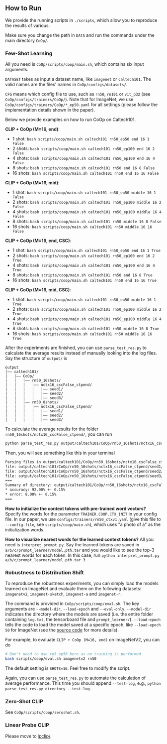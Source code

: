 ## How to Run

We provide the running scripts in `./scripts`, which allow you to reproduce the results of various.

Make sure you change the path in `DATA` and run the commands under the main directory `CoOp/`.

### Few-Shot Learning

All you need is `CoOp/scripts/coop/main.sh`, which contains six input arguments.

`DATASET` takes as input a dataset name, like `imagenet` or `caltech101`. The valid names are the files' names in `CoOp/configs/datasets/`.

`CFG` means which config file to use, such as `rn50`, `rn101` or `vit_b32` (see `CoOp/configs/trainers/CoOp/`). Note that for ImageNet, we use `CoOp/configs/trainers/CoOp/*_ep50.yaml` for all settings (please follow the implementation details shown in the paper).

Below we provide examples on how to run CoOp on Caltech101.

**CLIP + CoOp (M=16, end)**:
- 1 shot: `bash scripts/coop/main.sh caltech101 rn50_ep50 end 16 1 False`
- 2 shots: `bash scripts/coop/main.sh caltech101 rn50_ep100 end 16 2 False`
- 4 shots: `bash scripts/coop/main.sh caltech101 rn50_ep100 end 16 4 False`
- 8 shots: `bash scripts/coop/main.sh caltech101 rn50 end 16 8 False`
- 16 shots: `bash scripts/coop/main.sh caltech101 rn50 end 16 16 False`

**CLIP + CoOp (M=16, mid)**:
- 1 shot: `bash scripts/coop/main.sh caltech101 rn50_ep50 middle 16 1 False`
- 2 shots: `bash scripts/coop/main.sh caltech101 rn50_ep100 middle 16 2 False`
- 4 shots: `bash scripts/coop/main.sh caltech101 rn50_ep100 middle 16 4 False`
- 8 shots: `bash scripts/coop/main.sh caltech101 rn50 middle 16 8 False`
- 16 shots: `bash scripts/coop/main.sh caltech101 rn50 middle 16 16 False`

**CLIP + CoOp (M=16, end, CSC)**:
- 1 shot: `bash scripts/coop/main.sh caltech101 rn50_ep50 end 16 1 True`
- 2 shots: `bash scripts/coop/main.sh caltech101 rn50_ep100 end 16 2 True`
- 4 shots: `bash scripts/coop/main.sh caltech101 rn50_ep100 end 16 4 True`
- 8 shots: `bash scripts/coop/main.sh caltech101 rn50 end 16 8 True`
- 16 shots: `bash scripts/coop/main.sh caltech101 rn50 end 16 16 True`

**CLIP + CoOp (M=16, mid, CSC)**:
- 1 shot: `bash scripts/coop/main.sh caltech101 rn50_ep50 middle 16 1 True`
- 2 shots: `bash scripts/coop/main.sh caltech101 rn50_ep100 middle 16 2 True`
- 4 shots: `bash scripts/coop/main.sh caltech101 rn50_ep100 middle 16 4 True`
- 8 shots: `bash scripts/coop/main.sh caltech101 rn50 middle 16 8 True`
- 16 shots: `bash scripts/coop/main.sh caltech101 rn50 middle 16 16 True`

After the experiments are finished, you can use `parse_test_res.py` to calculate the average results instead of manually looking into the log files. Say the structure of `output/` is

```
output
|–– caltech101/
|   |–– CoOp/
|   |   |–– rn50_16shots/
|   |   |   |–– nctx16_cscFalse_ctpend/
|   |   |   |   |–– seed1/
|   |   |   |   |–– seed2/
|   |   |   |   |–– seed3/
|   |   |–– rn50_8shots/
|   |   |   |–– nctx16_cscFalse_ctpend/
|   |   |   |   |–– seed1/
|   |   |   |   |–– seed2/
|   |   |   |   |–– seed3/
```

To calculate the average results for the folder `rn50_16shots/nctx16_cscFalse_ctpend/`, you can run

```bash
python parse_test_res.py output/caltech101/CoOp/rn50_16shots/nctx16_cscFalse_ctpend
```

Then, you will see something like this in your terminal

```bash
Parsing files in output/caltech101/CoOp/rn50_16shots/nctx16_cscFalse_ctpend
file: output/caltech101/CoOp/rn50_16shots/nctx16_cscFalse_ctpend/seed1/log.txt. accuracy: 91.81%. error: 8.19%.
file: output/caltech101/CoOp/rn50_16shots/nctx16_cscFalse_ctpend/seed2/log.txt. accuracy: 92.01%. error: 7.99%.
file: output/caltech101/CoOp/rn50_16shots/nctx16_cscFalse_ctpend/seed3/log.txt. accuracy: 92.17%. error: 7.83%.
===
Summary of directory: output/caltech101/CoOp/rn50_16shots/nctx16_cscFalse_ctpend
* accuracy: 92.00% +- 0.15%
* error: 8.00% +- 0.15%
===
```

**How to initialize the context tokens with pre-trained word vectors?** Specify the words for the parameter `TRAINER.COOP.CTX_INIT` in your config file. In our paper, we use `configs/trainers/rn50_ctxv1.yaml` (give this file to `--config-file`, see `scripts/coop/main.sh`), which uses "a photo of a" as the initialization words.

**How to visualize nearest words for the learned context tokens?** All you need is `interpret_prompt.py`. Say the learned tokens are saved in `a/b/c/prompt_learner/model.pth.tar` and you would like to see the top-3 nearest words for each token. In this case, run `python interpret_prompt.py a/b/c/prompt_learner/model.pth.tar 3`

### Robustness to Distribution Shift
To reproduce the robustness experiments, you can simply load the models learned on ImageNet and evaluate them on the following datasets: `imagenetv2`, `imagenet-sketch`, `imagenet-a` and `imagenet-r`.

The command is provided in `CoOp/scripts/coop/eval.sh`. The key arguments are `--model-dir`, `--load-epoch` and `--eval-only`. `--model-dir` indicates the directory where the models are saved (i.e. the entire folder containing `log.txt`, the tensorboard file and `prompt_learner/`). `--load-epoch` tells the code to load the model saved at a specific epoch, like `--load-epoch 50` for ImageNet (see the [source code](https://github.com/KaiyangZhou/Dassl.pytorch/blob/master/dassl/engine/trainer.py#L169) for more details).

For example, to evaluate `CLIP + CoOp (M=16, end)` on ImageNetV2, you can do

```bash
# Don't need to use rn5_ep50 here as no training is performed
bash scripts/coop/eval.sh imagenetv2 rn50
```

The default setting is `SHOTS=16`. Feel free to modify the script.

Again, you can use `parse_test_res.py` to automate the calculation of average performance. This time you should append `--test-log`, e.g., `python parse_test_res.py directory --test-log`.

### Zero-Shot CLIP

See `CoOp/scripts/coop/zeroshot.sh`.

### Linear Probe CLIP

Please move to [lpclip/](lpclip/).